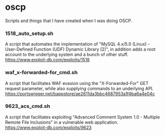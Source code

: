 # oscp
Scripts and things that I have created when I was doing OSCP.

### 1518_auto_setup.sh
A script that automates the implementation of "MySQL 4.x/5.0 (Linux) - User-Defined Function (UDF) Dynamic Library (2)", in addition adds a root account to the underlying system and a bunch of other stuff.
https://www.exploit-db.com/exploits/1518

### waf_x-forwarded-for_cmd.sh
A script that facilitates WAF evasion using the "X-Forwarded-For" GET request parameter, while also supplying commands to an underlying API.
https://portswigger.net/bappstore/ae2611da3bbc4687953a1f4ba6a4e04c

### 9623_acs_cmd.sh
A script that facilitates exploiting "Advanced Comment System 1.0 - Multiple Remote File Inclusions" in a vulnerable web application. 
https://www.exploit-db.com/exploits/9623
